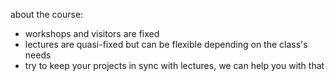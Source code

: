 about the course:  
* workshops and visitors are fixed  
* lectures are quasi-fixed but can be flexible depending on the class's needs  
* try to keep your projects in sync with lectures, we can help you with that